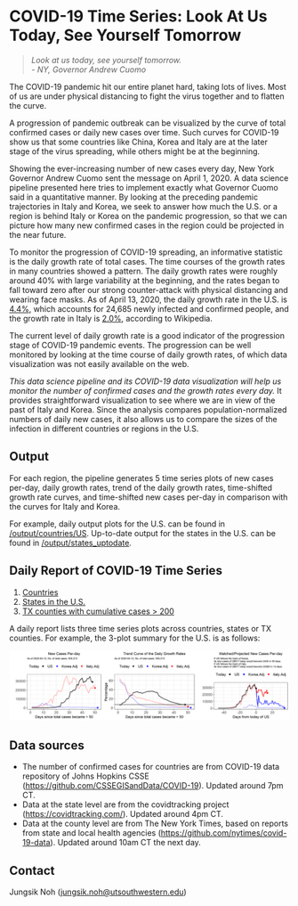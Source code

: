 # COVID-19 Time Series: Look At Us Today, See Yourself Tomorrow

>*Look at us today, see yourself tomorrow.*  
>*- NY, Governor Andrew Cuomo*

The COVID-19 pandemic hit our entire planet hard, taking lots of lives. Most of us are under physical distancing to fight the virus together and to flatten the curve. 

A progression of pandemic outbreak can be visualized by the curve of total confirmed cases or daily new cases over time.
Such curves for COVID-19 show us that some countries like China, Korea and Italy are at the later stage of the virus spreading, while others might be at the beginning.

Showing the ever-increasing number of new cases every day, New York Governor Andrew Cuomo sent the message on April 1, 2020. 
A data science pipeline presented here tries to implement exactly what Governor Cuomo said in a quantitative manner. 
By looking at the preceding pandemic trajectories in Italy and Korea, 
we seek to answer how much the U.S. or a region is behind Italy or Korea on the pandemic progression, 
so that we can picture how many new confirmed cases in the region could be projected in the near future.

To monitor the progression of COVID-19 spreading, an informative statistic is the daily growth rate of total cases.
The time courses of the growth rates in many countries showed a pattern. 
The daily growth rates were roughly around 40% with large variability at the beginning, and the rates began to fall toward zero after our strong counter-attack with physical distancing and wearing face masks.
As of April 13, 2020, the daily growth rate in the U.S. is [4.4%](https://en.wikipedia.org/wiki/Template:2019%E2%80%9320_coronavirus_pandemic_data/United_States_medical_cases_chart), which accounts for 24,685 newly infected and confirmed people,
and the growth rate in Italy is [2.0%](https://en.wikipedia.org/wiki/Template:2019%E2%80%9320_coronavirus_pandemic_data/Italy_medical_cases_chart), 
according to Wikipedia.

The current level of daily growth rate is a good indicator of the progression stage of COVID-19 pandemic events.
The progression can be well monitored by looking at the time course of daily growth rates, of which data visualization was not easily available on the web.

*This data science pipeline and its COVID-19 data visualization will help us monitor the number of confirmed cases and the growth rates every day.* It provides straightforward visualization to see where we are in view of the past of Italy and Korea. Since the analysis compares population-normalized numbers of daily new cases, it also allows us to compare the sizes of the infection in different countries or regions in the U.S. 

## Output

For each region, the pipeline generates 5 time series plots of new cases per-day, daily growth rates, trend of the daily growth rates, time-shifted growth rate curves, and time-shifted new cases per-day in comparison with the curves for Italy and Korea.

For example, daily output plots for the U.S. can be found in [/output/countries/US](/output/countries/US). Up-to-date output for the states in the U.S. can be found in [/output/states_uptodate](/output/states_uptodate).

## Daily Report of COVID-19 Time Series

1. [Countries](DAILY_REPORT_COUNTRY.md)
2. [States in the U.S.](DAILY_REPORT_STATE.md)
3. [TX counties with cumulative cases > 200](DAILY_REPORT_TX_COUNTY.md)

A daily report lists three time series plots across countries, states or TX counties. For example, the 3-plot summary for the U.S. is as follows:

![img](/output/countries_uptodate/US_3plot_combined.png)


## Data sources

- The number of confirmed cases for countries are from COVID-19 data repository of Johns Hopkins CSSE (https://github.com/CSSEGISandData/COVID-19). Updated around 7pm CT.
- Data at the state level are from the covidtracking project (https://covidtracking.com/). Updated around 4pm CT.
- Data at the county level are from The New York Times, based on reports from state and local health agencies (https://github.com/nytimes/covid-19-data). Updated around 10am CT the next day.

## Contact

Jungsik Noh (jungsik.noh@utsouthwestern.edu)











